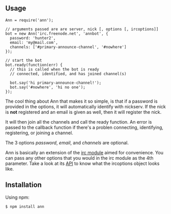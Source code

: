 Usage
------------------

    Ann = require('ann');

    // arguments passed are are server, nick [, options [, ircoptions]]
    bot = new Ann('irc.freenode.net', 'annbot', {
      password: 'hunter2',
      email: 'my@mail.com',
      channels: ['#primary-announce-channel', '#nowhere']
    });

    // start the bot
    bot.ready(function(err) {
      // this is called when the bot is ready
      // connected, identified, and has joined channel(s)

      bot.say('hi primary-announce-channel!');
      bot.say('#nowhere', 'hi no one');
    });

The cool thing about Ann that makes it so simple, is that if a password is provided in the options, it will automatically identify with nickserv. If the nick is **not** registered and an email is given as well, then it will register the nick.

It will then join all the channels and call the ready function. An error is passed to the callback function if there's a problen connecting, identifying, registering, or joining a channel.

The 3 options *password*, *email*, and *channels* are optional.

Ann is basically an extension of the [irc module](https://github.com/martynsmith/node-irc) aimed for convenience. You can pass any other options that you would in the irc module as the 4th parameter. Take a look at its [API](https://github.com/martynsmith/node-irc/blob/master/API.md) to know what the ircoptions object looks like.


Installation
------------
Using npm:

    $ npm install ann

